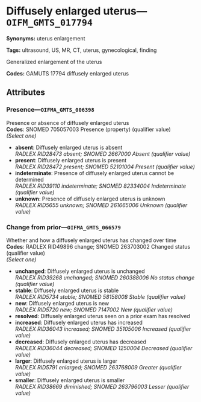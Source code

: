 # Diffusely enlarged uterus—`OIFM_GMTS_017794`

**Synonyms:** uterus enlargement

**Tags:** ultrasound, US, MR, CT, uterus, gynecological, finding

Generalized enlargement of the uterus

**Codes:** GAMUTS 17794 diffusely enlarged uterus

## Attributes

### Presence—`OIFMA_GMTS_006398`

Presence or absence of diffusely enlarged uterus  
**Codes**: SNOMED 705057003 Presence (property) (qualifier value)  
*(Select one)*

- **absent**: Diffusely enlarged uterus is absent  
_RADLEX RID28473 absent; SNOMED 2667000 Absent (qualifier value)_
- **present**: Diffusely enlarged uterus is present  
_RADLEX RID28472 present; SNOMED 52101004 Present (qualifier value)_
- **indeterminate**: Presence of diffusely enlarged uterus cannot be determined  
_RADLEX RID39110 indeterminate; SNOMED 82334004 Indeterminate (qualifier value)_
- **unknown**: Presence of diffusely enlarged uterus is unknown  
_RADLEX RID5655 unknown; SNOMED 261665006 Unknown (qualifier value)_

### Change from prior—`OIFMA_GMTS_066579`

Whether and how a diffusely enlarged uterus has changed over time  
**Codes**: RADLEX RID49896 change; SNOMED 263703002 Changed status (qualifier value)  
*(Select one)*

- **unchanged**: Diffusely enlarged uterus is unchanged  
_RADLEX RID39268 unchanged; SNOMED 260388006 No status change (qualifier value)_
- **stable**: Diffusely enlarged uterus is stable  
_RADLEX RID5734 stable; SNOMED 58158008 Stable (qualifier value)_
- **new**: Diffusely enlarged uterus is new  
_RADLEX RID5720 new; SNOMED 7147002 New (qualifier value)_
- **resolved**: Diffusely enlarged uterus seen on a prior exam has resolved  
- **increased**: Diffusely enlarged uterus has increased  
_RADLEX RID36043 increased; SNOMED 35105006 Increased (qualifier value)_
- **decreased**: Diffusely enlarged uterus has decreased  
_RADLEX RID36044 decreased; SNOMED 1250004 Decreased (qualifier value)_
- **larger**: Diffusely enlarged uterus is larger  
_RADLEX RID5791 enlarged; SNOMED 263768009 Greater (qualifier value)_
- **smaller**: Diffusely enlarged uterus is smaller  
_RADLEX RID38669 diminished; SNOMED 263796003 Lesser (qualifier value)_